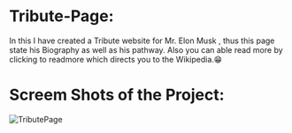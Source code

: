 # Tribute-Page:

In this I have created a Tribute website for Mr. Elon Musk , thus this page state his Biography as well as his pathway. Also you can able read more by clicking to readmore which directs you to the Wikipedia.😁

# Screem Shots of the Project:

![TributePage](https://github.com/HarishKalliyan/Tribute-Page/assets/90775945/83623e15-0ca6-46a8-a666-b2d0f44f434a)
